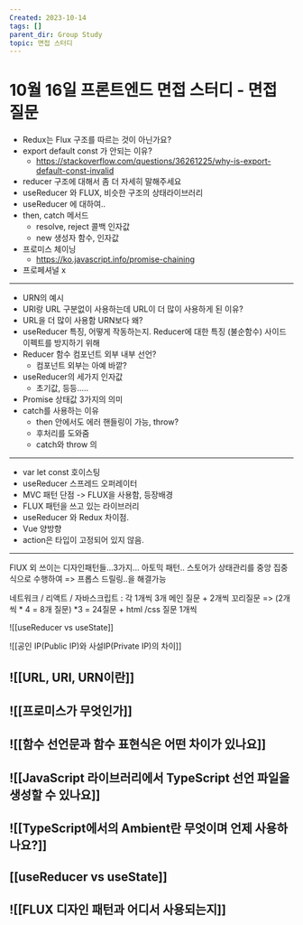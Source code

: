 ```yaml
---
Created: 2023-10-14
tags: []
parent_dir: Group Study
topic: 면접 스터디
---
```

# 10월 16일 프론트엔드 면접 스터디 - 면접 질문
- Redux는 Flux 구조를 따르는 것이 아닌가요?
- export default const 가 안되는 이유?
	- https://stackoverflow.com/questions/36261225/why-is-export-default-const-invalid
- reducer 구조에 대해서 좀 더 자세히 말해주세요
- useReducer 와 FLUX, 비슷한 구조의 상태라이브러리
- useReducer 에 대하여..
- then, catch 메서드 
	- resolve, reject 콜백 인자값
	- new 생성자 함수, 인자값
- 프로미스 체이닝 
	- https://ko.javascript.info/promise-chaining
- 프로페셔널 x
-----
- URN의 예시
- URI랑 URL 구분없이 사용하는데 URL이 더 많이 사용하게 된 이유?
- URL을 더 많이 사용함 URN보다 왜? 
- useReducer 특징, 어떻게 작동하는지. Reducer에 대한 특징 (불순함수) 사이드 이펙트를 방지하기 위해
- Reducer 함수 컴포넌트 외부 내부 선언?
	- 컴포넌트 외부는 아예 바깥? 
- useReducer의 세가지 인자값
	- 초기값, 등등.....
- Promise 상태값 3가지의 의미
- catch를 사용하는 이유
	- then 안에서도 에러 핸들링이 가능, throw? 
	- 후처리를 도와줌
	- catch와 throw 의 
-----
- var let const 호이스팅
- useReducer 스프레드 오퍼레이터
- MVC 패턴 단점 -> FLUX을 사용함, 등장배경
- FLUX 패턴을 쓰고 있는 라이브러리 
- useReducer 와 Redux 차이점.
- Vue 양방향
- action은 타입이 고정되어 있지 않음.
----
FlUX 외 쓰이는 디자인패턴들...3가지...
아토믹 패턴..
스토어가 상태관리를 중앙 집중식으로 수행하여 => 프롭스 드릴링..을 해결가능


네트워크 / 리액트 / 자바스크립트 : 각 1개씩 3개 메인 질문 + 2개씩 꼬리질문 => (2개씩 * 4 = 8개 질문) *3 = 24질문 + html /css 질문 1개씩



![[useReducer vs useState]]

![[공인 IP(Public IP)와 사설IP(Private IP)의 차이]]

## ![[URL, URI, URN이란]]
## ![[프로미스가 무엇인가]]
## ![[함수 선언문과 함수 표현식은 어떤 차이가 있나요]]
## ![[JavaScript 라이브러리에서 TypeScript 선언 파일을 생성할 수 있나요]]
## ![[TypeScript에서의 Ambient란 무엇이며 언제 사용하나요?]]
## [[useReducer vs useState]]
## ![[FLUX 디자인 패턴과 어디서 사용되는지]]